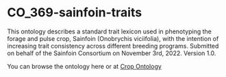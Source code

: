 # CO_369-sainfoin-traits

This ontology describes a standard trait lexicon used in phenotyping the forage and pulse crop, Sainfoin (Onobrychis viciifolia), with the intention of increasing trait consistency across different breeding programs. Submitted on behalf of the Sainfoin Consortium on November 3rd, 2022. Version 1.0.

You can browse the ontology here or at [Crop Ontology](https://cropontology.org/term/CO_369:ROOT)
